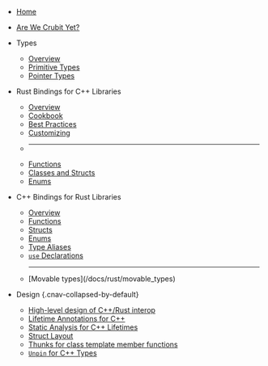 <!--* css: "//depot/docs/includes/sitemap.css" *-->

*   [Home](/docs/index.md)
*   [Are We Crubit Yet?](/docs/overview/status)
*   Types

    *   [Overview](/docs/types/)
    *   [Primitive Types](/docs/types/primitive)
    *   [Pointer Types](/docs/types/pointer)

*   Rust Bindings for C++ Libraries

    *   [Overview](/docs/cpp/)
    *   [Cookbook](/docs/cpp/cookbook)
    *   [Best Practices](/docs/cpp/best_practices)
    *   [Customizing](/docs/cpp/customizing)
    *   <hr>
    *   [Functions](/docs/cpp/functions)
    *   [Classes and Structs](/docs/cpp/classes_and_structs)
    *   [Enums](/docs/cpp/enums)

*   C++ Bindings for Rust Libraries

    *   [Overview](/docs/rust/)
    *   [Functions](/docs/rust/functions)
    *   [Structs](/docs/rust/structs)
    *   [Enums](/docs/rust/enums)
    *   [Type Aliases](/docs/rust/type_aliases)
    *   [`use` Declarations](/docs/rust/use_declarations)
    *   <hr> [Movable types](/docs/rust/movable_types)

*   Design {.cnav-collapsed-by-default}

    *   [High-level design of C++/Rust interop](/docs/design/design.md)
    *   [Lifetime Annotations for C++](/docs/design/lifetime_annotations_cpp.md)
    *   [Static Analysis for C++ Lifetimes](/docs/design/lifetimes_static_analysis.md)
    *   [Struct Layout](/docs/design/struct_layout.md)
    *   [Thunks for class template member functions](/docs/design/thunks_for_class_template_member_functions.md)
    *   [`Unpin` for C++ Types](/docs/design/unpin.md)
